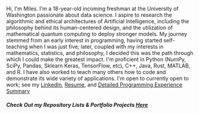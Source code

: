 Hi, I'm Miles. I'm a 18-year-old incoming freshman at the University of Washington passionate about data science. I aspire to research the algorithmic and ethical architectures of Artificial Intelligence, including the philosophy behind its human-centered design, and the utilization of mathematical quantum computing to deploy stronger models. My journey stemmed from an early interest in programming, having started self-teaching when I was just five; later, coupled with my interests in mathematics, statistics, and philosophy, I decided this was the path through which I could make the greatest impact. I'm proficient in Python (NumPy, SciPy, Pandas, Sklearn Keras, TensorFlow, etc), C++, Java, Rust, MATLAB, and R. I have also worked to teach many others how to code and demonstrate its wide variety of applications.
I'm open to currently open to work; see my [LinkedIn](https://www.linkedin.com/in/miles-caprio-4622a326a/), [Resume](https://drive.google.com/file/d/1-9jfpluYej96UGq6ET-rB_O5LHyD0K72/view), and [Detailed Programming Experience Summary](https://drive.google.com/file/d/1-263E7L9a2batdLYemZ_UW1aUpWbvZXT/view)

##### Check Out my Repository Lists & Portfolio Projects **_[Here](https://github.com/milescaprio/?tab=stars)_**

